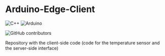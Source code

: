 # Arduino-Edge-Client
![C++](https://img.shields.io/badge/c++-%2300599C.svg?style=for-the-badge&logo=c%2B%2B&logoColor=white)
![Arduino](https://img.shields.io/badge/-Arduino-00979D?style=for-the-badge&logo=Arduino&logoColor=white)

![GitHub contributors](https://img.shields.io/github/contributors/TermoStat-SFEDU/Arduino-Client-Edge)

Repository with the client-side code (code for the temperature sensor and the server-side interface)
